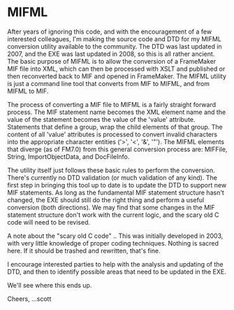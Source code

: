 # MIFML

After years of ignoring this code, and with the encouragement of a few interested colleagues, I'm making the source code and DTD for my MIFML conversion utility available to the community. The DTD was last updated in 2007, and the EXE was last updated in 2008, so this is all rather ancient. The basic purpose of MIFML is to allow the conversion of a FrameMaker MIF file into XML, which can then be processed with XSLT and published or then reconverted back to MIF and opened in FrameMaker. The MIFML utility is just a command line tool that converts from MIF to MIFML, and from MIFML to MIF.

The process of converting a MIF file to MIFML is a fairly straight forward process. The MIF statement name becomes the XML element name and the value of the statement becomes the value  of the 'value' attribute. Statements that define a group, wrap the child elements of that group. The content of all 'value' attributes is processed to convert invalid characters into the appropriate character entities ('>', '<', '&', '"'). The MIFML elements that diverge (as of FM7.0) from this general conversion process are: MIFFile, String, ImportObjectData, and DocFileInfo.

The utility itself just follows these basic rules to perform the conversion. There's currently no DTD validation (or much validation of any kind). The first step in bringing this tool up to date is to update the DTD to support new MIF statements. As long as the fundamental MIF statement structure hasn't changed, the EXE should still do the right thing and perform a useful conversion (both directions). We may find that some changes in the MIF statement structure don't work with the current logic, and the scary old C code will need to be revised.

A note about the "scary old C code" .. This was initially developed in 2003, with very little knowledge of proper coding techniques. Nothing is sacred here. If it should be trashed and rewritten, that's fine. 

I encourage interested parties to help with the analysis and updating of the DTD, and then to identify possible areas that need to be updated in the EXE.

We'll see where this ends up.

Cheers,
...scott
